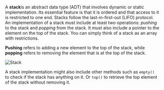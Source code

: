 A **stack**is an abstract data type (ADT) that involves dynamic or static implementation. Its essential feature is that it is ordered and that access to it is restricted to one end. Stacks follow the last-in-first-out (LIFO) protocol. An implementation of a stack must include at least two operations: *pushing* to the stack and *popping* from the stack. It must also include a pointer to the element on the top of the stack. You can simply think of a stack as an array with restrictions.

**Pushing** refers to adding a new element to the top of the stack, while **popping** refers to removing the element that is at the top of the stack.

![Stack](https://en.wikipedia.org/wiki/File:Lifo_stack.png)

A stack implementation might also include other methods such as `empty()` to check if the stack has anything on it. Or `top()` to retrieve the top element of the stack without removing it.
